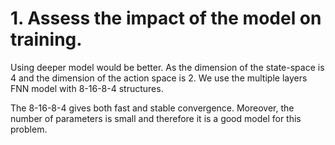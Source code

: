# 1. Assess the impact of the model on training.
Using deeper model would be better. As the dimension of the state-space is 4 and
the dimension of the action space is 2. We use the multiple layers FNN model
with 8-16-8-4 structures.

The 8-16-8-4 gives both fast and stable convergence. Moreover, the number of
parameters is small and therefore it is a good model for this problem.